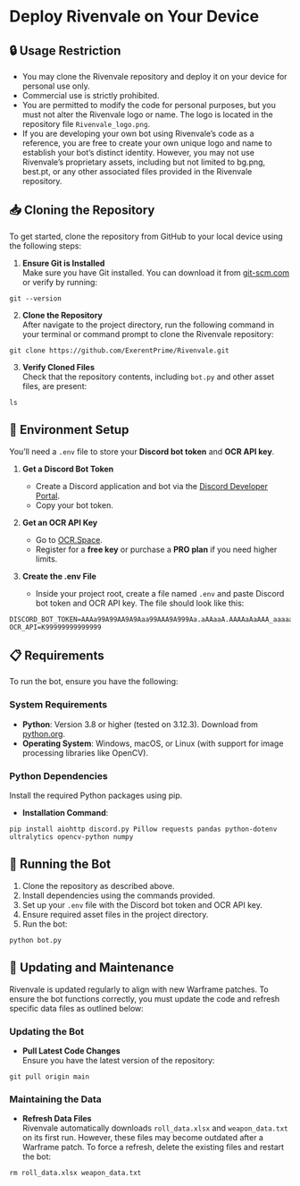 # Deploy Rivenvale on Your Device
## 🔒 Usage Restriction

- You may clone the Rivenvale repository and deploy it on your device for personal use only.
- Commercial use is strictly prohibited.
- You are permitted to modify the code for personal purposes, but you must not alter the Rivenvale logo or name. The logo is located in the repository file `Rivenvale_logo.png`.
- If you are developing your own bot using Rivenvale’s code as a reference, you are free to create your own unique logo and name to establish your bot’s distinct identity. However, you may not use Rivenvale’s proprietary assets, including but not limited to bg.png, best.pt, or any other associated files provided in the Rivenvale repository.

## 📥 Cloning the Repository

To get started, clone the repository from GitHub to your local device using the following steps:

1. **Ensure Git is Installed**  
   Make sure you have Git installed. You can download it from [git-scm.com](https://git-scm.com/downloads) or verify by running:
```
git --version
```
2. **Clone the Repository**  
After navigate to the project directory, run the following command in your terminal or command prompt to clone the Rivenvale repository:
```
git clone https://github.com/ExerentPrime/Rivenvale.git
```
3. **Verify Cloned Files**  
Check that the repository contents, including `bot.py` and other asset files, are present:
```
ls
```

## 🔧 Environment Setup

You’ll need a `.env` file to store your **Discord bot token** and **OCR API key**.

1. **Get a Discord Bot Token**
   - Create a Discord application and bot via the [Discord Developer Portal](https://discord.com/developers/applications).  
   - Copy your bot token. 

2. **Get an OCR API Key**
   - Go to [OCR.Space](https://ocr.space/ocrapi/freekey).  
   - Register for a **free key** or purchase a **PRO plan** if you need higher limits.

3. **Create the .env File**
   - Inside your project root, create a file named `.env` and paste Discord bot token and OCR API key. The file should look like this:
```
DISCORD_BOT_TOKEN=AAAa99A99AA9A9Aaa99AAA9A999Aa.aAAaaA.AAAAaAaAAA_aaaaa99999AaAaAaAAaa
OCR_API=K99999999999999
```
## 📋 Requirements

To run the bot, ensure you have the following:

### System Requirements
- **Python**: Version 3.8 or higher (tested on 3.12.3). Download from [python.org](https://www.python.org/downloads/).
- **Operating System**: Windows, macOS, or Linux (with support for image processing libraries like OpenCV).

### Python Dependencies
Install the required Python packages using pip.

- **Installation Command**:
```
pip install aiohttp discord.py Pillow requests pandas python-dotenv ultralytics opencv-python numpy
```

## 🚀 Running the Bot
1. Clone the repository as described above.
2. Install dependencies using the commands provided.
3. Set up your `.env` file with the Discord bot token and OCR API key.
4. Ensure required asset files in the project directory.
5. Run the bot:
```
python bot.py
```
## 🔄 Updating and Maintenance

Rivenvale is updated regularly to align with new Warframe patches. To ensure the bot functions correctly, you must update the code and refresh specific data files as outlined below:

### Updating the Bot
- **Pull Latest Code Changes**  
Ensure you have the latest version of the repository:
```
git pull origin main
```
### Maintaining the Data
- **Refresh Data Files**  
Rivenvale automatically downloads `roll_data.xlsx` and `weapon_data.txt` on its first run. However, these files may become outdated after a Warframe patch. To force a refresh, delete the existing files and restart the bot:
```
rm roll_data.xlsx weapon_data.txt
```
